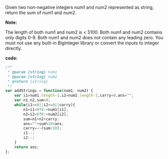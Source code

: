 Given two non-negative integers num1 and num2 represented as string, return the sum of num1 and num2.

**Note:**

The length of both num1 and num2 is < 5100.
Both num1 and num2 contains only digits 0-9.
Both num1 and num2 does not contain any leading zero.
You must not use any built-in BigInteger library or convert the inputs to integer directly.


**code:**

```js
/**
 * @param {string} num1
 * @param {string} num2
 * @return {string}
 */
var addStrings = function(num1, num2) {
    var i1=num1.length-1,i2=num2.length-1,carry=0,ans="";
    var n1,n2,sum=0;
    while(i1>=0||i2>=0||carry){
        n1=i1<0?0:+num1[i1];
        n2=i2<0?0:+num2[i2];
        sum=n1+n2+carry;
        ans=""+sum%10+ans;
        carry=~~(sum/10);
        i1--;
        i2--;
    }
    return ans;
};

```
